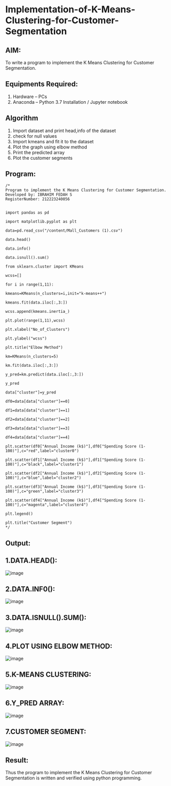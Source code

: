 # Implementation-of-K-Means-Clustering-for-Customer-Segmentation

## AIM:
To write a program to implement the K Means Clustering for Customer Segmentation.

## Equipments Required:
1. Hardware – PCs
2. Anaconda – Python 3.7 Installation / Jupyter notebook

## Algorithm
1. Import dataset and print head,info of the dataset
2. check for null values
3. Import kmeans and fit it to the dataset
4. Plot the graph using elbow method
5. Print the predicted array
6. Plot the customer segments

## Program:
```
/*
Program to implement the K Means Clustering for Customer Segmentation.
Developed by: IBRAHIM FEDAH S
RegisterNumber: 212223240056


import pandas as pd

import matplotlib.pyplot as plt

data=pd.read_csv("/content/Mall_Customers (1).csv")

data.head()

data.info()

data.isnull().sum()

from sklearn.cluster import KMeans

wcss=[]

for i in range(1,11):

kmeans=KMeans(n_clusters=i,init="k-means++")

kmeans.fit(data.iloc[:,3:])

wcss.append(kmeans.inertia_)

plt.plot(range(1,11),wcss)

plt.xlabel("No_of_Clusters")

plt.ylabel("wcss")

plt.title("Elbow Method")

km=KMeans(n_clusters=5)

km.fit(data.iloc[:,3:])

y_pred=km.predict(data.iloc[:,3:])

y_pred

data["cluster"]=y_pred

df0=data[data["cluster"]==0]

df1=data[data["cluster"]==1]

df2=data[data["cluster"]==2]

df3=data[data["cluster"]==3]

df4=data[data["cluster"]==4]

plt.scatter(df0["Annual Income (k$)"],df0["Spending Score (1-100)"],c="red",label="cluster0")

plt.scatter(df1["Annual Income (k$)"],df1["Spending Score (1-100)"],c="black",label="cluster1")

plt.scatter(df2["Annual Income (k$)"],df2["Spending Score (1-100)"],c="blue",label="cluster2")

plt.scatter(df3["Annual Income (k$)"],df3["Spending Score (1-100)"],c="green",label="cluster3")

plt.scatter(df4["Annual Income (k$)"],df4["Spending Score (1-100)"],c="magenta",label="cluster4")

plt.legend()

plt.title("Customer Segment")
*/
```

## Output:

## 1.DATA.HEAD():

![image](https://github.com/user-attachments/assets/a2f304d2-9b43-456b-af44-12946271f632)

## 2.DATA.INF0():

![image](https://github.com/user-attachments/assets/97d06643-735c-4970-9226-69e7e3ec07af)


## 3.DATA.ISNULL().SUM():

![image](https://github.com/user-attachments/assets/413a83f3-cd57-4002-b992-e2a7bd25bad0)


## 4.PLOT USING ELBOW METHOD:

![image](https://github.com/user-attachments/assets/f49d838c-e63b-4f7e-b605-cc64dafe5da6)

## 5.K-MEANS CLUSTERING:

![image](https://github.com/user-attachments/assets/d23f1268-f4b2-4f1a-a810-6e3c8a71dc9c)


## 6.Y_PRED ARRAY:

![image](https://github.com/user-attachments/assets/7ffc78af-df39-4c64-94ec-4d1122f8cf80)


## 7.CUSTOMER SEGMENT:

![image](https://github.com/user-attachments/assets/5e2d1532-4d53-4543-b359-968dbe8d6c04)



## Result:

Thus the program to implement the K Means Clustering for Customer Segmentation is written and verified using python programming.







